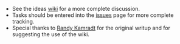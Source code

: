 * See the ideas [wiki](https://github.com/Tacoma-JS/ideas/wiki) for a more complete discussion.
* Tasks should be entered into the [issues](https://github.com/Tacoma-JS/ideas/issues) page for more complete tracking.
* Special thanks to [Randy Kamradt](https://github.com/rkamradt) for the original writup and for suggesting the use of the wiki.
